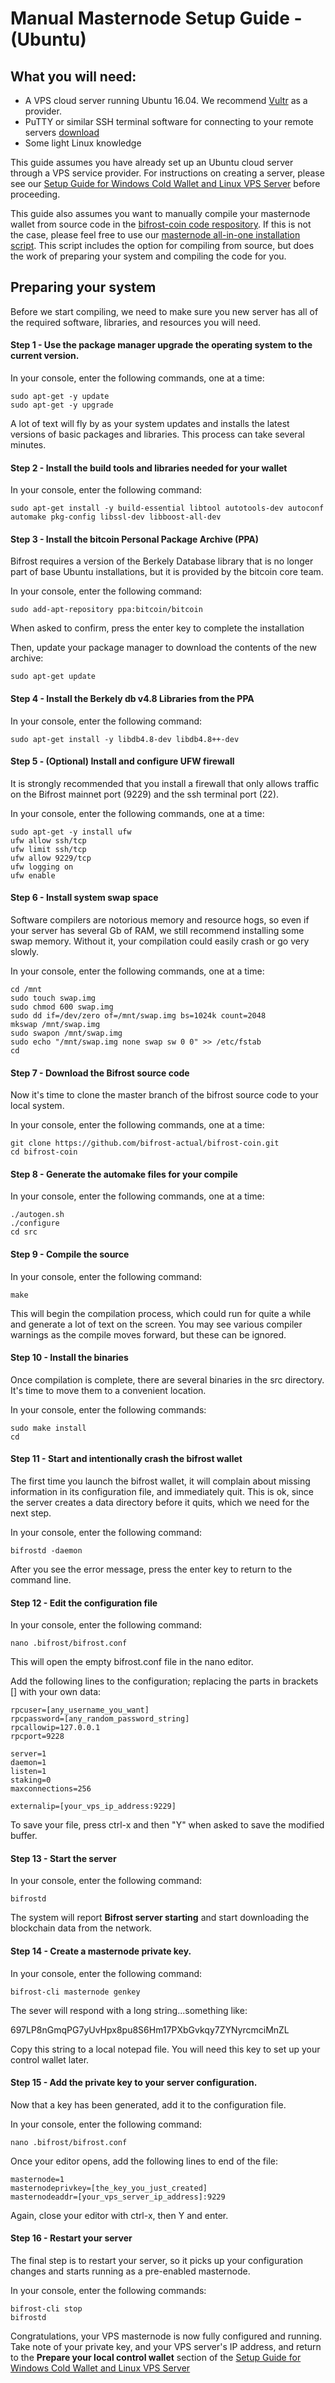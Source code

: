 # Manual Masternode Setup Guide - (Ubuntu)

## What you will need:
- A VPS cloud server running Ubuntu 16.04.  We recommend [Vultr](https://www.vultr.com/) as a provider.
- PuTTY or similar SSH terminal software for connecting to your remote servers [download](https://www.chiark.greenend.org.uk/~sgtatham/putty/latest.html)
- Some light Linux knowledge

This guide assumes you have already set up an Ubuntu cloud server through a VPS service provider.  For instructions on creating a server, please see our [Setup Guide for Windows Cold Wallet and Linux VPS Server](https://github.com/bifrost-actual/bifrost-resources/blob/master/hot-cold-wallet-guide/hot-cold-wallet-guide.md) before proceeding.

This guide also assumes you want to manually compile your masternode wallet from source code in the [bifrost-coin code respository](https://github.com/bifrost-actual/bifrost-coin).  If this is not the case, please feel free to use our [masternode all-in-one installation script](https://github.com/bifrost-actual/bifrost-resources).  This script includes the option for compiling from source, but does the work of preparing your system and compiling the code for you.

## Preparing your system

Before we start compiling, we need to make sure you new server has all of the required software, libraries, and resources you will need.

#### Step 1 - Use the package manager upgrade the operating system to the current version.

In your console, enter the following commands, one at a time:

```
sudo apt-get -y update
sudo apt-get -y upgrade
```
A lot of text will fly by as your system updates and installs the latest versions of basic packages and libraries.  This process can take several minutes.

#### Step 2 - Install the build tools and libraries needed for your wallet

In your console, enter the following command:

```
sudo apt-get install -y build-essential libtool autotools-dev autoconf automake pkg-config libssl-dev libboost-all-dev
```

#### Step 3 - Install the bitcoin Personal Package Archive (PPA)

Bifrost requires a version of the Berkely Database library that is no longer part of base Ubuntu installations, but it is provided by the bitcoin core team.

In your console, enter the following command:

```
sudo add-apt-repository ppa:bitcoin/bitcoin
```
When asked to confirm, press the enter key to complete the installation

Then, update your package manager to download the contents of the new archive:

```
sudo apt-get update
```

#### Step 4 - Install the Berkely db v4.8 Libraries from the PPA

In your console, enter the following command:

```
sudo apt-get install -y libdb4.8-dev libdb4.8++-dev
```

#### Step 5 - (Optional) Install and configure UFW firewall

It is strongly recommended that you install a firewall that only allows traffic on the Bifrost mainnet port (9229) and the ssh terminal port (22).

In your console, enter the following commands, one at a time:

```
sudo apt-get -y install ufw
ufw allow ssh/tcp
ufw limit ssh/tcp
ufw allow 9229/tcp
ufw logging on
ufw enable
```

#### Step 6 - Install system swap space

Software compilers are notorious memory and resource hogs, so even if your server has several Gb of RAM, we still recommend installing some swap memory.  Without it, your compilation could easily crash or go very slowly.

In your console, enter the following commands, one at a time:

```
cd /mnt
sudo touch swap.img
sudo chmod 600 swap.img
sudo dd if=/dev/zero of=/mnt/swap.img bs=1024k count=2048
mkswap /mnt/swap.img
sudo swapon /mnt/swap.img
sudo echo "/mnt/swap.img none swap sw 0 0" >> /etc/fstab
cd
```

#### Step 7 - Download the Bifrost source code

Now it's time to clone the master branch of the bifrost source code to your local system.

In your console, enter the following commands, one at a time:

```
git clone https://github.com/bifrost-actual/bifrost-coin.git
cd bifrost-coin
```

#### Step 8 - Generate the automake files for your compile

In your console, enter the following commands, one at a time:

```
./autogen.sh
./configure
cd src
```

#### Step 9 - Compile the source

In your console, enter the following command:

```
make
```

This will begin the compilation process, which could run for quite a while and generate a lot of text on the screen.  You may see various compiler warnings as the compile moves forward, but these can be ignored.

#### Step 10 - Install the binaries

Once compilation is complete, there are several binaries in the src directory.  It's time to move them to a convenient location.

In your console, enter the following commands:

```
sudo make install
cd
```

#### Step 11 - Start and intentionally crash the bifrost wallet

The first time you launch the bifrost wallet, it will complain about missing information in its configuration file, and immediately quit.  This is ok, since the server creates a data directory before it quits, which we need for the next step.

In your console, enter the following command:

```
bifrostd -daemon
```

After you see the error message, press the enter key to return to the command line.

#### Step 12 - Edit the configuration file

In your console, enter the following command:

```
nano .bifrost/bifrost.conf
```

This will open the empty bifrost.conf file in the nano editor.

Add the following lines to the configuration; replacing the parts in brackets [] with your own data:


```
rpcuser=[any_username_you_want]
rpcpassword=[any_random_password_string]
rpcallowip=127.0.0.1
rpcport=9228

server=1
daemon=1
listen=1
staking=0
maxconnections=256

externalip=[your_vps_ip_address:9229]
```

To save your file, press ctrl-x and then "Y" when asked to save the modified buffer.

#### Step 13 - Start the server

In your console, enter the following command:

```
bifrostd
```

The system will report **Bifrost server starting** and start downloading the blockchain data from the network.

#### Step 14 - Create a masternode private key.

In your console, enter the following command:


```
bifrost-cli masternode genkey
```

The sever will respond with a long string...something like:

697LP8nGmqPG7yUvHpx8pu8S6Hm17PXbGvkqy7ZYNyrcmciMnZL

Copy this string to a local notepad file.  You will need this key to set up your control wallet later.

#### Step 15 - Add the private key to your server configuration.

Now that a key has been generated, add it to the configuration file.

In your console, enter the following command:

```
nano .bifrost/bifrost.conf
```

Once your editor opens, add the following lines to end of the file:

```
masternode=1
masternodeprivkey=[the_key_you_just_created]
masternodeaddr=[your_vps_server_ip_address]:9229

```

Again, close your editor with ctrl-x, then Y and enter.

#### Step 16 - Restart your server

The final step is to restart your server, so it picks up your configuration changes and starts running as a pre-enabled masternode.

In your console, enter the following commands:

```
bifrost-cli stop
bifrostd
```

Congratulations, your VPS masternode is now fully configured and running.  Take note of your private key, and your VPS server's IP address, and return to the **Prepare your local control wallet** section of the [Setup Guide for Windows Cold Wallet and Linux VPS Server](https://github.com/bifrost-actual/bifrost-resources/blob/master/hot-cold-wallet-guide/hot-cold-wallet-guide.md)

